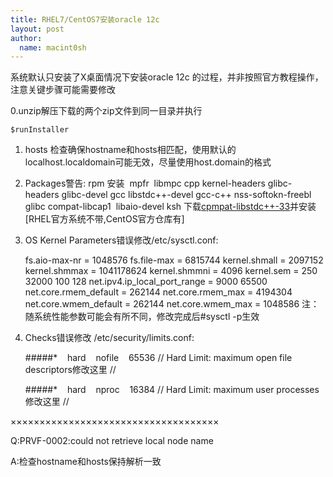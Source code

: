 ```yaml
---
title: RHEL7/CentOS7安装oracle 12c
layout: post
author:
  name: macint0sh
---
```

系统默认只安装了X桌面情况下安装oracle 12c 的过程，并非按照官方教程操作，注意关键步骤可能需要修改

0.unzip解压下载的两个zip文件到同一目录并执行

    $runInstaller

1. hosts
检查确保hostname和hosts相匹配，使用默认的localhost.localdomain可能无效，尽量使用host.domain的格式

2. Packages警告:
rpm 安装  mpfr  libmpc cpp kernel-headers glibc-headers glibc-devel gcc libstdc++-devel gcc-c++ nss-softokn-freebl glibc compat-libcap1  libaio-devel ksh
下载[cpmpat-libstdc++-33](http://mirrors.ustc.edu.cn/centos/7.2.1511/os/x86_64/Packages/compat-libstdc%2B%2B-33-3.2.3-72.el7.x86_64.rpm)并安装[RHEL官方系统不带,CentOS官方仓库有]

3. OS Kernel Parameters错误修改/etc/sysctl.conf:

    fs.aio-max-nr = 1048576
    fs.file-max = 6815744
    kernel.shmall = 2097152
    kernel.shmmax = 1041178624
    kernel.shmmni = 4096
    kernel.sem = 250 32000 100 128
    net.ipv4.ip_local_port_range = 9000 65500
    net.core.rmem_default = 262144
    net.core.rmem_max = 4194304
    net.core.wmem_default = 262144
    net.core.wmem_max = 1048586
    注：随系统性能参数可能会有所不同，修改完成后#sysctl -p生效

4. Checks错误修改 /etc/security/limits.conf:

    #####*    hard    nofile    65536 // Hard Limit: maximum open file descriptors修改这里 // 

    #####*    hard    nproc    16384 // Hard Limit: maximum user processes修改这里 //

××××××××××××××××××××××××××××××××××××

Q:PRVF-0002:could not retrieve local node name

A:检查hostname和hosts保持解析一致
